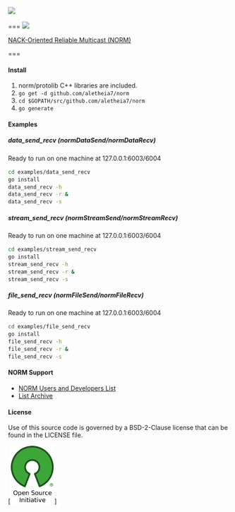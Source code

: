 [![](https://img.shields.io/badge/godoc-reference-blue.svg)](https://godoc.org/github.com/aletheia7/norm) 

===
[![](https://www.nrl.navy.mil/itd/ncs/sites/www.nrl.navy.mil.itd.ncs/files/field/image/NormLogo.gif)](https://www.nrl.navy.mil/itd/ncs/products/norm)

[NACK-Oriented Reliable Multicast (NORM)](https://www.nrl.navy.mil/itd/ncs/products/norm)

===

#### Install

1. norm/protolib C++ libraries are included. 
1. `go get -d github.com/aletheia7/norm`
1. `cd $GOPATH/src/github.com/aletheia7/norm` 
1. `go generate`

#### Examples

##### data_send_recv (normDataSend/normDataRecv) #####
  Ready to run on one machine at 127.0.0.1:6003/6004
```sh
cd examples/data_send_recv 
go install
data_send_recv -h
data_send_recv -r &
data_send_recv -s
```
##### stream_send_recv (normStreamSend/normStreamRecv) #####
  Ready to run on one machine at 127.0.0.1:6003/6004
```sh
cd examples/stream_send_recv 
go install
stream_send_recv -h
stream_send_recv -r &
stream_send_recv -s
```
##### file_send_recv (normFileSend/normFileRecv) #####
  Ready to run on one machine at 127.0.0.1:6003/6004
```sh
cd examples/file_send_recv 
go install
file_send_recv -h
file_send_recv -r &
file_send_recv -s
```
#### NORM Support

  - [NORM Users and Developers List](https://pf.itd.nrl.navy.mil/mailman/listinfo/norm-dev)
  - [List Archive](https://pf.itd.nrl.navy.mil/pipermail/norm-dev/)

#### License 

Use of this source code is governed by a BSD-2-Clause license that can be found
in the LICENSE file.

<a href="https://opensource.org/">[![BSD-2-Clause License](img/osi_logo_100X133_90ppi_0.png)]</a>
